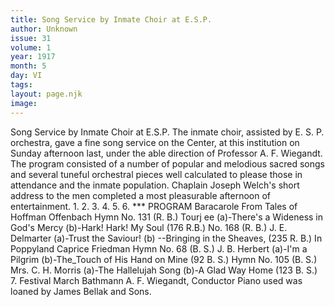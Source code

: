 ```yaml
---
title: Song Service by Inmate Choir at E.S.P. 
author: Unknown
issue: 31
volume: 1
year: 1917
month: 5
day: VI
tags:
layout: page.njk
image:
---
```

Song Service by Inmate Choir at E.S.P.    The inmate choir, assisted by E. S. P. orchestra, gave a fine song service on the Center, at this institution on Sunday afternoon last, under the able direction of Professor A. F. Wiegandt.   The program consisted of a number of popular and melodious sacred songs and several tuneful orchestral pieces well calculated to please those in attendance and the inmate population.   Chaplain Joseph Welch's short address to the men completed a most pleasurable afternoon of entertainment.   1.   2. 3.   4. 5.   6.   *** PROGRAM   Baracarole From Tales of Hoffman Offenbach   Hymn No. 131 (R. B.) Tourj ee (a)-There's a Wideness in God's Mercy   (b)-Hark! Hark! My Soul (176 R.B.) No. 168 (R. B.) J. E. Delmarter (a)-Trust the Saviour!   (b) --Bringing in the Sheaves, (235 R. B.) In Poppyland Caprice Friedman Hymn No. 68 (B. S.) J. B. Herbert   (a)-I'm a Pilgrim   (b)-The_Touch of His Hand on Mine   (92 B. S.)   Hymn No. 105 (B. S.) Mrs. C. H. Morris (a)-The Hallelujah Song   (b)-A Glad Way Home (123 B. S.)   7. Festival March Bathmann   A. F. Wiegandt, Conductor   Piano used was loaned by James Bellak and Sons.   
